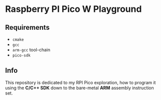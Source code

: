 # Raspberry PI Pico W Playground

## Requirements
- `cmake`
- `gcc` 
- `arm-gcc` tool-chain
- `pico-sdk`

## Info
This repository is dedicated to my RPI Pico exploration, how to program it using the **C/C++
SDK** down to the bare-metal **ARM** assembly instruction set.